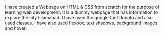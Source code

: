 
I have created a Webpage on HTML & CSS from scratch for the purpose of learning web development. It is a dummy webpage that has information to explore the city Islamabad.
I have used the google font Roboto and also used classes.
I have also used flexbox, text shadows, background images and hover.

